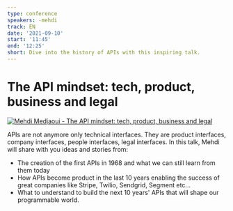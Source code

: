 ```yaml
---
type: conference
speakers: -mehdi
track: EN
date: '2021-09-10'
start: '11:45'
end: '12:25'
short: Dive into the history of APIs with this inspiring talk.
---
```


# The API mindset: tech, product, business and legal

[![Mehdi Medjaoui - The API mindset: tech, product, business and legal](https://img.youtube.com/vi/LHJuKAsL5cs/0.jpg)](https://www.youtube.com/watch?v=LHJuKAsL5cs&list=PL3hoUDjLa7eSo7-CAyiirYfhJe4h_Wxs4&index=5)

APIs are not anymore only technical interfaces. They are product interfaces, company interfaces, people interfaces, legal interfaces. In this talk, Mehdi will share with you ideas and stories from:

- The creation of the first APIs in 1968 and what we can still learn from them today
- How APIs become product in the last 10 years enabling the success of great companies like Stripe, Twilio, Sendgrid, Segment etc...
- What to understand to build the next 10 years' APIs that will shape our programmable world.
